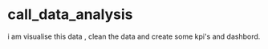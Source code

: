 # call_data_analysis
i am visualise this data , clean the data and create some kpi's and dashbord. 
